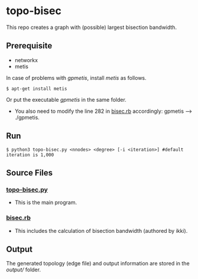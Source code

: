 # topo-bisec
This repo creates a graph with (possible) largest bisection bandwidth.

## Prerequisite
* networkx
* metis

In case of problems with *gpmetis*, install *metis* as follows.
```shell
$ apt-get install metis
```
Or put the executable *gpmetis* in the same folder. 
* You also need to modify the line 282 in [bisec.rb](bisec.rb) accordingly: gpmetis --> ./gpmetis.


## Run
```shell
$ python3 topo-bisec.py <nnodes> <degree> [-i <iteration>] #default iteration is 1,000
```

## Source Files
### [topo-bisec.py](topo-bisec.py)
* This is the main program.
### [bisec.rb](bisec.rb)
* This includes the calculation of bisection bandwidth (authored by ikki).

## Output
The generated topology (edge file) and output information are stored in the *output/* folder. 
